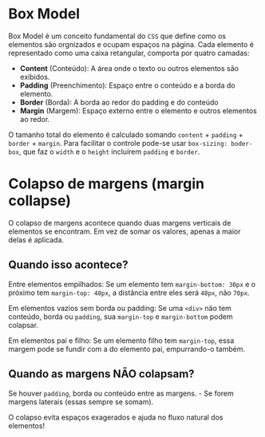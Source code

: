 # Box Model

Box Model é um conceito fundamental do `CSS` que define como os elementos são orgnizados e ocupam espaços na página.
Cada elemento é representado como uma caixa retangular, comporta por quatro camadas:

- **Content** (Conteúdo): A área onde o texto ou outros elementos são exibidos.
- **Padding** (Preenchimento): Espaço entre o conteúdo e a borda do elemento.
- **Border** (Borda): A borda ao redor do padding e do conteúdo
- **Margin** (Margem): Espaço externo entre o elemento e outros elementos ao redor.

O tamanho total do elemento é calculado somando `content` + `padding` + `border` + `margin`. Para facilitar o controle
pode-se usar `box-sizing: boder-box`, que faz o `width` e o `height` incluírem `padding` e `border`.

# Colapso de margens (margin collapse)

O colapso de margens acontece quando duas margens verticais de elementos se encontram. Em vez de somar os valores,
apenas a maior delas é aplicada.

## Quando isso acontece?

Entre elementos empilhados: Se um elemento tem `margin-bottom: 30px` e o próximo tem `margin-top: 40px`, a distância
entre eles será `40px`, não `70px`.

Em elementos vazios sem borda ou padding: Se uma `<div>` não tem conteúdo, borda ou `padding`, sua `margin-top` e
`margin-bottom` podem colapsar.

Em elementos pai e filho: Se um elemento filho tem `margin-top`, essa margem pode se fundir com a do elemento pai,
empurrando-o também.

## Quando as margens NÃO colapsam?

Se houver `padding`, borda ou conteúdo entre as margens. - Se forem margens laterais (essas sempre se somam).

O colapso evita espaços exagerados e ajuda no fluxo natural dos elementos!

